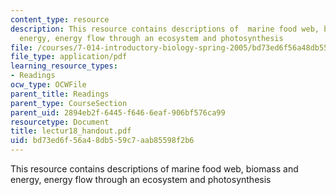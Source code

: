 ```yaml
---
content_type: resource
description: This resource contains descriptions of  marine food web, biomass and
  energy, energy flow through an ecosystem and photosynthesis
file: /courses/7-014-introductory-biology-spring-2005/bd73ed6f56a48db559c7aab85598f2b6_lectur18_handout.pdf
file_type: application/pdf
learning_resource_types:
- Readings
ocw_type: OCWFile
parent_title: Readings
parent_type: CourseSection
parent_uid: 2894eb2f-6445-f646-6eaf-906bf576ca99
resourcetype: Document
title: lectur18_handout.pdf
uid: bd73ed6f-56a4-8db5-59c7-aab85598f2b6
---
```

This resource contains descriptions of  marine food web, biomass and energy, energy flow through an ecosystem and photosynthesis

